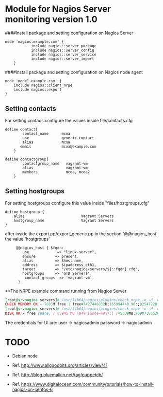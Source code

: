 Module for Nagios Server monitoring version 1.0
==============================================

####Install package and setting configuration on Nagios Server

	node 'nagios.example.com' {
                include nagios::server_package
                include nagios::server_config
                include nagios::server_service
                include nagios::server_import
        }


####Install package and setting configuration on Nagios node agent
	
	node 'node1.example.com' {
 		include nagios::client_nrpe
 		include nagios::export
	}



## Setting contacts

For setting contacs configure the values inside file/contacts.cfg


	define contact{
        	contact_name      mcoa
	        use               generic-contact
        	alias             mcoa
 	       email              mcoa@example.com
        }

	define contactgroup{
        	contactgroup_name   vagrant-vm
        	alias               vagrant-vm
        	members             mcoa, mcoa2
    	}

## Setting hostgroups

For setting hostgroups configure this value inside "files/hostgroups.cfg"

	define hostgroup {
		alias                          Vagrant Servers
		hostgroup_name                 Vagrant Servers
	}

after inside the export.pp/export_generic.pp in the section '@@nagios_host' the value 'hostgroups'

	     @@nagios_host { $fqdn:
        	use             => "linux-server",
         	ensure         => present,
         	alias          => $hostname,
         	address        => $ipaddress_eth1,
         	target         => "/etc/nagios/servers/${::fqdn}.cfg",
         	hostgroups     => 'GTD Servers',
        	 contact_groups  => 'vagrant-vm',
          }

**The NRPE example command running from Nagios Server
```ruby
[root@srvnagios servers]# /usr/lib64/nagios/plugins/check_nrpe -n -H  node1.example.local -c check_memory
CHECK_MEMORY OK - 7083M free | free=7427448832b;165094440.96:;82547220.48:
[root@srvnagios servers]# /usr/lib64/nagios/plugins/check_nrpe -n -H  node2.example.local -c check_root_partition
DISK OK - free space: / 85945 MB (94% inode=98%);| /=5309MB;76907;86520;0;96134
``` 


The credentials for UI are: user -> nagiosadmin password -> nagiosadmin


TODO
====
- Debian node

- Ref. http://www.allgoodbits.org/articles/view/41
- Ref. http://blog.bluemalkin.net/tag/puppetdb/
- Ref. https://www.digitalocean.com/community/tutorials/how-to-install-nagios-on-centos-6
